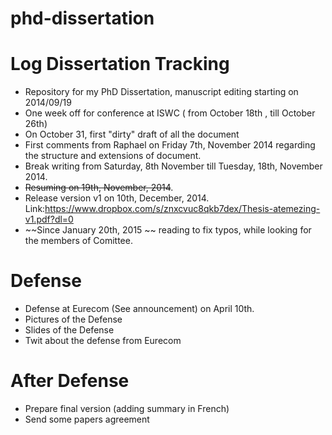 phd-dissertation
================


Log Dissertation Tracking
=========================
- Repository for my PhD Dissertation, manuscript editing starting on 2014/09/19
- One week off for conference at ISWC ( from October 18th , till October 26th)
- On October 31, first "dirty" draft of all the document
- First comments from Raphael on Friday 7th, November 2014 regarding the structure and extensions of document. 
- Break writing from Saturday, 8th November till Tuesday, 18th, November 2014.
- ~~Resuming on 19th, November, 2014~~.  
-  Release version v1 on 10th, December, 2014. Link:https://www.dropbox.com/s/znxcvuc8qkb7dex/Thesis-atemezing-v1.pdf?dl=0 
-  ~~Since January 20th, 2015 ~~ reading to fix typos, while looking for the members of Comittee.




Defense
=======
- Defense at Eurecom (See announcement) on April 10th.
- Pictures of the Defense
- Slides of the Defense
- Twit about the defense from Eurecom


After Defense
=============
- Prepare final version (adding summary in French)
- Send some papers agreement

